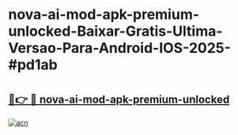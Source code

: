 # nova-ai-mod-apk-premium-unlocked-Baixar-Gratis-Ultima-Versao-Para-Android-IOS-2025-#pd1ab

# <h2><a href="https://ainizakaria.my?title=nova-ai-mod-apk-premium-unlocked&ref=24M">🔗👉 🔴 nova-ai-mod-apk-premium-unlocked</a></h2>

[![acn](https://github.com/user-attachments/assets/0f9c940e-d8b0-45ae-aac7-cd30a18b3e1c)](https://ainizakaria.my?title=nova-ai-mod-apk-premium-unlocked&ref=24M)

